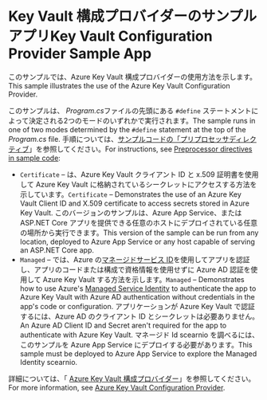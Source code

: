 # <a name="key-vault-configuration-provider-sample-app"></a><span data-ttu-id="d62e0-101">Key Vault 構成プロバイダーのサンプルアプリ</span><span class="sxs-lookup"><span data-stu-id="d62e0-101">Key Vault Configuration Provider Sample App</span></span>

<span data-ttu-id="d62e0-102">このサンプルでは、Azure Key Vault 構成プロバイダーの使用方法を示します。</span><span class="sxs-lookup"><span data-stu-id="d62e0-102">This sample illustrates the use of the Azure Key Vault Configuration Provider.</span></span>

<span data-ttu-id="d62e0-103">このサンプルは、 *Program.cs*ファイルの先頭にある `#define` ステートメントによって決定される2つのモードのいずれかで実行されます。</span><span class="sxs-lookup"><span data-stu-id="d62e0-103">The sample runs in one of two modes determined by the `#define` statement at the top of the *Program.cs* file.</span></span> <span data-ttu-id="d62e0-104">手順については、[サンプルコードの「プリプロセッサディレクティブ](https://docs.microsoft.com/aspnet/core#preprocessor-directives-in-sample-code)」を参照してください。</span><span class="sxs-lookup"><span data-stu-id="d62e0-104">For instructions, see [Preprocessor directives in sample code](https://docs.microsoft.com/aspnet/core#preprocessor-directives-in-sample-code):</span></span>

* <span data-ttu-id="d62e0-105">`Certificate` &ndash; は、Azure Key Vault クライアント ID と x.509 証明書を使用して Azure Key Vault に格納されているシークレットにアクセスする方法を示しています。</span><span class="sxs-lookup"><span data-stu-id="d62e0-105">`Certificate` &ndash; Demonstrates the use of an Azure Key Vault Client ID and X.509 certificate to access secrets stored in Azure Key Vault.</span></span> <span data-ttu-id="d62e0-106">このバージョンのサンプルは、Azure App Service、または ASP.NET Core アプリを提供できる任意のホストにデプロイされている任意の場所から実行できます。</span><span class="sxs-lookup"><span data-stu-id="d62e0-106">This version of the sample can be run from any location, deployed to Azure App Service or any host capable of serving an ASP.NET Core app.</span></span>
* <span data-ttu-id="d62e0-107">`Managed` &ndash; では、Azure の[マネージドサービス ID](https://docs.microsoft.com/azure/active-directory/managed-identities-azure-resources/overview)を使用してアプリを認証し、アプリのコードまたは構成で資格情報を使用せずに Azure AD 認証を使用して Azure Key Vault する方法を示します。</span><span class="sxs-lookup"><span data-stu-id="d62e0-107">`Managed` &ndash; Demonstrates how to use Azure's [Managed Service Identity](https://docs.microsoft.com/azure/active-directory/managed-identities-azure-resources/overview) to authenticate the app to Azure Key Vault with Azure AD authentication without credentials in the app's code or configuration.</span></span> <span data-ttu-id="d62e0-108">アプリケーションが Azure Key Vault で認証するには、Azure AD のクライアント ID とシークレットは必要ありません。</span><span class="sxs-lookup"><span data-stu-id="d62e0-108">An Azure AD Client ID and Secret aren't required for the app to authenticate with Azure Key Vault.</span></span> <span data-ttu-id="d62e0-109">マネージド Id scearnio を調べるには、このサンプルを Azure App Service にデプロイする必要があります。</span><span class="sxs-lookup"><span data-stu-id="d62e0-109">This sample must be deployed to Azure App Service to explore the Managed Identity scearnio.</span></span>

<span data-ttu-id="d62e0-110">詳細については、「 [Azure Key Vault 構成プロバイダー](https://docs.microsoft.com/aspnet/core/security/key-vault-configuration)」を参照してください。</span><span class="sxs-lookup"><span data-stu-id="d62e0-110">For more information, see [Azure Key Vault Configuration Provider](https://docs.microsoft.com/aspnet/core/security/key-vault-configuration).</span></span>
